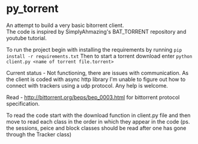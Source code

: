# py_torrent
An attempt to build a very basic bitorrent client.<br>
The code is inspired by SimplyAhmazing's BAT_TORRENT repository and youtube tutorial.

To run the project begin with installing the requirements by running `pip install -r requirements.txt`
Then to start a torrent download enter `python client.py <name of torrent file.torrent>`

Current status - Not functioning, there are issues with communication. As the client is coded with async http library I'm unable to figure out how to connect with trackers using a udp protocol. Any help is welcome.

Read - http://bittorrent.org/beps/bep_0003.html for bittorrent protocol specification.

To read the code start with the download function in client.py file and then move to read each class in the order in which they appear in the code (ps. the sessions, peice and block classes should be read after one has gone through the Tracker class)
